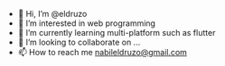 - 👋 Hi, I’m @eldruzo
- 👀 I’m interested in web programming
- 🌱 I’m currently learning multi-platform such as flutter
- 💞️ I’m looking to collaborate on ...
- 📫 How to reach me nabileldruzo@gmail.com

<!---
eldruzo/eldruzo is a ✨ special ✨ repository because its `README.md` (this file) appears on your GitHub profile.
You can click the Preview link to take a look at your changes.
--->
